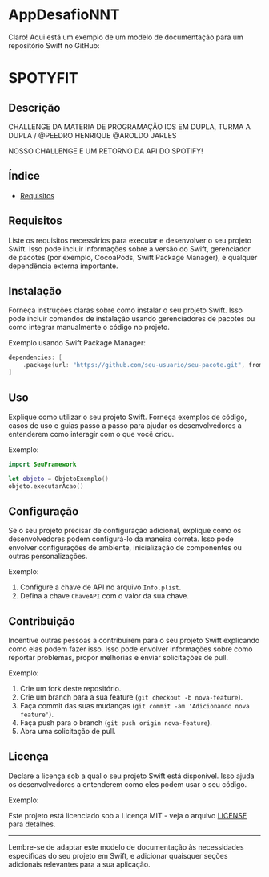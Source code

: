 # AppDesafioNNT

Claro! Aqui está um exemplo de um modelo de documentação para um repositório Swift no GitHub:

# SPOTYFIT

## Descrição

CHALLENGE DA MATERIA DE PROGRAMAÇÃO IOS EM DUPLA, TURMA A
DUPLA \/ 
@PEEDRO HENRIQUE 
@AROLDO JARLES

NOSSO CHALLENGE E UM RETORNO DA API DO SPOTIFY!

## Índice

- [Requisitos](#requisitos)


## Requisitos

Liste os requisitos necessários para executar e desenvolver o seu projeto Swift. Isso pode incluir informações sobre a versão do Swift, gerenciador de pacotes (por exemplo, CocoaPods, Swift Package Manager), e qualquer dependência externa importante.

## Instalação

Forneça instruções claras sobre como instalar o seu projeto Swift. Isso pode incluir comandos de instalação usando gerenciadores de pacotes ou como integrar manualmente o código no projeto.

Exemplo usando Swift Package Manager:

```swift
dependencies: [
    .package(url: "https://github.com/seu-usuario/seu-pacote.git", from: "1.0.0")
]
```

## Uso

Explique como utilizar o seu projeto Swift. Forneça exemplos de código, casos de uso e guias passo a passo para ajudar os desenvolvedores a entenderem como interagir com o que você criou.

Exemplo:

```swift
import SeuFramework

let objeto = ObjetoExemplo()
objeto.executarAcao()
```

## Configuração

Se o seu projeto precisar de configuração adicional, explique como os desenvolvedores podem configurá-lo da maneira correta. Isso pode envolver configurações de ambiente, inicialização de componentes ou outras personalizações.

Exemplo:

1. Configure a chave de API no arquivo `Info.plist`.
2. Defina a chave `ChaveAPI` com o valor da sua chave.

## Contribuição

Incentive outras pessoas a contribuírem para o seu projeto Swift explicando como elas podem fazer isso. Isso pode envolver informações sobre como reportar problemas, propor melhorias e enviar solicitações de pull.

Exemplo:

1. Crie um fork deste repositório.
2. Crie um branch para a sua feature (`git checkout -b nova-feature`).
3. Faça commit das suas mudanças (`git commit -am 'Adicionando nova feature'`).
4. Faça push para o branch (`git push origin nova-feature`).
5. Abra uma solicitação de pull.

## Licença

Declare a licença sob a qual o seu projeto Swift está disponível. Isso ajuda os desenvolvedores a entenderem como eles podem usar o seu código.

Exemplo:

Este projeto está licenciado sob a Licença MIT - veja o arquivo [LICENSE](LICENSE) para detalhes.

---

Lembre-se de adaptar este modelo de documentação às necessidades específicas do seu projeto em Swift, e adicionar quaisquer seções adicionais relevantes para a sua aplicação.
